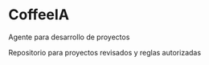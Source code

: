 # CoffeeIA
Agente para desarrollo de proyectos

Repositorio para proyectos revisados y reglas autorizadas
